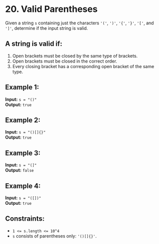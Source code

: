# 20. Valid Parentheses

Given a string `s` containing just the characters `'('`, `')'`, `'{'`, `'}'`, `'['`, and `']'`, determine if the input string is valid.

## A string is valid if:
1. Open brackets must be closed by the same type of brackets.
2. Open brackets must be closed in the correct order.
3. Every closing bracket has a corresponding open bracket of the same type.

## Example 1:
**Input:** `s = "()"`  
**Output:** `true`

## Example 2:
**Input:** `s = "()[]{}"`  
**Output:** `true`

## Example 3:
**Input:** `s = "(]"`  
**Output:** `false`

## Example 4:
**Input:** `s = "([])"`  
**Output:** `true`

## Constraints:
- `1 <= s.length <= 10^4`
- `s` consists of parentheses only: `'()[]{}'`.
